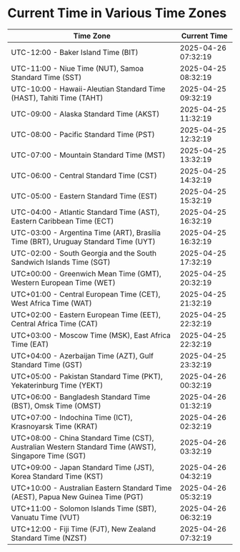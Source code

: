 # Current Time in Various Time Zones

| Time Zone | Current Time |
|-----------|--------------|
| UTC-12:00 - Baker Island Time (BIT) | 2025-04-26 07:32:19 |
| UTC-11:00 - Niue Time (NUT), Samoa Standard Time (SST) | 2025-04-25 08:32:19 |
| UTC-10:00 - Hawaii-Aleutian Standard Time (HAST), Tahiti Time (TAHT) | 2025-04-25 09:32:19 |
| UTC-09:00 - Alaska Standard Time (AKST) | 2025-04-25 11:32:19 |
| UTC-08:00 - Pacific Standard Time (PST) | 2025-04-25 12:32:19 |
| UTC-07:00 - Mountain Standard Time (MST) | 2025-04-25 13:32:19 |
| UTC-06:00 - Central Standard Time (CST) | 2025-04-25 14:32:19 |
| UTC-05:00 - Eastern Standard Time (EST) | 2025-04-25 15:32:19 |
| UTC-04:00 - Atlantic Standard Time (AST), Eastern Caribbean Time (ECT) | 2025-04-25 16:32:19 |
| UTC-03:00 - Argentina Time (ART), Brasília Time (BRT), Uruguay Standard Time (UYT) | 2025-04-25 16:32:19 |
| UTC-02:00 - South Georgia and the South Sandwich Islands Time (SGT) | 2025-04-25 17:32:19 |
| UTC±00:00 - Greenwich Mean Time (GMT), Western European Time (WET) | 2025-04-25 20:32:19 |
| UTC+01:00 - Central European Time (CET), West Africa Time (WAT) | 2025-04-25 21:32:19 |
| UTC+02:00 - Eastern European Time (EET), Central Africa Time (CAT) | 2025-04-25 22:32:19 |
| UTC+03:00 - Moscow Time (MSK), East Africa Time (EAT) | 2025-04-25 22:32:19 |
| UTC+04:00 - Azerbaijan Time (AZT), Gulf Standard Time (GST) | 2025-04-25 23:32:19 |
| UTC+05:00 - Pakistan Standard Time (PKT), Yekaterinburg Time (YEKT) | 2025-04-26 00:32:19 |
| UTC+06:00 - Bangladesh Standard Time (BST), Omsk Time (OMST) | 2025-04-26 01:32:19 |
| UTC+07:00 - Indochina Time (ICT), Krasnoyarsk Time (KRAT) | 2025-04-26 02:32:19 |
| UTC+08:00 - China Standard Time (CST), Australian Western Standard Time (AWST), Singapore Time (SGT) | 2025-04-26 03:32:19 |
| UTC+09:00 - Japan Standard Time (JST), Korea Standard Time (KST) | 2025-04-26 04:32:19 |
| UTC+10:00 - Australian Eastern Standard Time (AEST), Papua New Guinea Time (PGT) | 2025-04-26 05:32:19 |
| UTC+11:00 - Solomon Islands Time (SBT), Vanuatu Time (VUT) | 2025-04-26 06:32:19 |
| UTC+12:00 - Fiji Time (FJT), New Zealand Standard Time (NZST) | 2025-04-26 07:32:19 |
